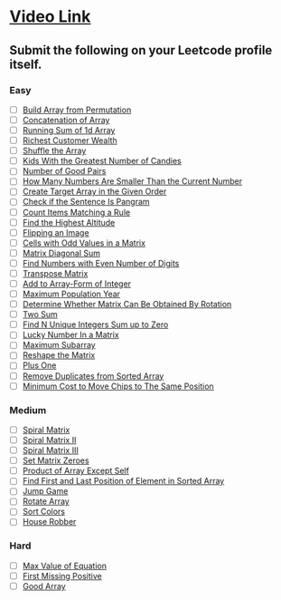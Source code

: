 # [Video Link](https://youtu.be/n60Dn0UsbEk)

## Submit the following on your Leetcode profile itself.

### Easy
-[ ] [Build Array from Permutation](https://leetcode.com/problems/build-array-from-permutation/)
-[ ] [Concatenation of Array](https://leetcode.com/problems/concatenation-of-array/)
-[ ] [Running Sum of 1d Array](https://leetcode.com/problems/running-sum-of-1d-array/)
-[ ] [Richest Customer Wealth](https://leetcode.com/problems/richest-customer-wealth/)
-[ ] [Shuffle the Array](https://leetcode.com/problems/shuffle-the-array/)
-[ ] [Kids With the Greatest Number of Candies](https://leetcode.com/problems/kids-with-the-greatest-number-of-candies/)
-[ ] [Number of Good Pairs](https://leetcode.com/problems/number-of-good-pairs/)
-[ ] [How Many Numbers Are Smaller Than the Current Number](https://leetcode.com/problems/how-many-numbers-are-smaller-than-the-current-number/)
-[ ] [Create Target Array in the Given Order](https://leetcode.com/problems/create-target-array-in-the-given-order/)
-[ ] [Check if the Sentence Is Pangram](https://leetcode.com/problems/check-if-the-sentence-is-pangram/)
-[ ] [Count Items Matching a Rule](https://leetcode.com/problems/count-items-matching-a-rule/)
-[ ] [Find the Highest Altitude](https://leetcode.com/problems/find-the-highest-altitude/)
-[ ] [Flipping an Image](https://leetcode.com/problems/flipping-an-image/)
-[ ] [Cells with Odd Values in a Matrix](https://leetcode.com/problems/cells-with-odd-values-in-a-matrix/)
-[ ] [Matrix Diagonal Sum](https://leetcode.com/problems/matrix-diagonal-sum/)
-[ ] [Find Numbers with Even Number of Digits](https://leetcode.com/problems/find-numbers-with-even-number-of-digits/)
-[ ] [Transpose Matrix](https://leetcode.com/problems/transpose-matrix/)
-[ ] [Add to Array-Form of Integer](https://leetcode.com/problems/add-to-array-form-of-integer/)
-[ ] [Maximum Population Year](https://leetcode.com/problems/maximum-population-year/)
-[ ] [Determine Whether Matrix Can Be Obtained By Rotation](https://leetcode.com/problems/determine-whether-matrix-can-be-obtained-by-rotation/)
-[ ] [Two Sum](https://leetcode.com/problems/two-sum/)
-[ ] [Find N Unique Integers Sum up to Zero](https://leetcode.com/problems/find-n-unique-integers-sum-up-to-zero/)
-[ ] [Lucky Number In a Matrix](https://leetcode.com/problems/lucky-numbers-in-a-matrix/)
-[ ] [Maximum Subarray](https://leetcode.com/problems/maximum-subarray/)
-[ ] [Reshape the Matrix](https://leetcode.com/problems/reshape-the-matrix/)
-[ ] [Plus One](https://leetcode.com/problems/plus-one/)
-[ ] [Remove Duplicates from Sorted Array](https://leetcode.com/problems/remove-duplicates-from-sorted-array/)
-[ ] [Minimum Cost to Move Chips to The Same Position](https://leetcode.com/problems/minimum-cost-to-move-chips-to-the-same-position/)

### Medium
-[ ] [Spiral Matrix](https://leetcode.com/problems/spiral-matrix/)
-[ ] [Spiral Matrix II](https://leetcode.com/problems/spiral-matrix-ii/)
-[ ] [Spiral Matrix III](https://leetcode.com/problems/spiral-matrix-iii/)
-[ ] [Set Matrix Zeroes](https://leetcode.com/problems/set-matrix-zeroes/)
-[ ] [Product of Array Except Self](https://leetcode.com/problems/product-of-array-except-self/)
-[ ] [Find First and Last Position of Element in Sorted Array](https://leetcode.com/problems/find-first-and-last-position-of-element-in-sorted-array/)
-[ ] [Jump Game](https://leetcode.com/problems/jump-game/)
-[ ] [Rotate Array](https://leetcode.com/problems/rotate-array/)
-[ ] [Sort Colors](https://leetcode.com/problems/sort-colors/)
-[ ] [House Robber](https://leetcode.com/problems/house-robber/)

### Hard
-[ ] [Max Value of Equation](https://leetcode.com/problems/max-value-of-equation/)
-[ ] [First Missing Positive](https://leetcode.com/problems/first-missing-positive/)
-[ ] [Good Array](https://leetcode.com/problems/check-if-it-is-a-good-array/)